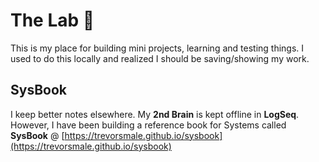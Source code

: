 # The Lab 🧪

This is my place for building mini projects, learning and testing things. I used to do this locally and realized I should be saving/showing my work.

## SysBook

I keep better notes elsewhere. My **2nd Brain** is kept offline in **LogSeq**. However, I have been building a reference book for Systems called **SysBook** @ [https://trevorsmale.github.io/sysbook](https://trevorsmale.github.io/sysbook)